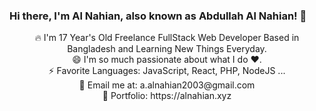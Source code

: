 ### Hi there, I'm Al Nahian, also known as Abdullah Al Nahian! 👋

<p align="center">
🔥 I'm 17 Year's Old Freelance FullStack Web Developer Based in Bangladesh and Learning New Things Everyday. <br>
😄 I'm so much passionate about what I do ♥. <br>
⚡ Favorite Languages: JavaScript, React, PHP, NodeJS ... <br>
📧 Email me at: a.alnahian2003@gmail.com <br>
🎨 Portfolio: https://alnahian.xyz <br>
</p>
